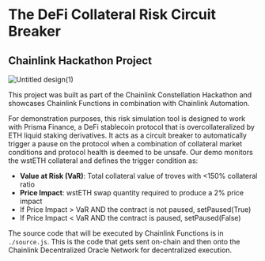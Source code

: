 # The DeFi Collateral Risk Circuit Breaker
## Chainlink Hackathon Project
![Untitled design(1)](https://github.com/Llama-Risk/On-chain-Risk-Tool/assets/51072084/78dadc65-cf3a-4475-a712-b8446ba3c813)

This project was built as part of the Chainlink Constellation Hackathon and showcases Chainlink Functions in combination with Chainlink Automation.

For demonstration purposes, this risk simulation tool is designed to work with Prisma Finance, a DeFi stablecoin protocol that is overcollateralized by ETH liquid staking derivatives. It acts as a circuit breaker to automatically trigger a pause on the protocol when a combination of collateral market conditions and protocol health is deemed to be unsafe. Our demo monitors the wstETH collateral and defines the trigger condition as:
- **Value at Risk (VaR)**: Total collateral value of troves with <150% collateral ratio
- **Price Impact**: wstETH swap quantity required to produce a 2% price impact
- If Price Impact > VaR AND the contract is not paused, setPaused(True)
- If Price Impact < VaR AND the contract is paused, setPaused(False)

The source code that will be executed by Chainlink Functions is in `./source.js`. This is the code that gets sent on-chain and then onto the Chainlink Decentralized Oracle Network for decentralized execution.
